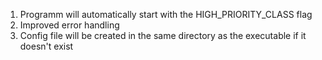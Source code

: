 1. Programm will automatically start with the HIGH_PRIORITY_CLASS flag
2. Improved error handling
3. Config file will be created in the same directory as the executable if it doesn't exist